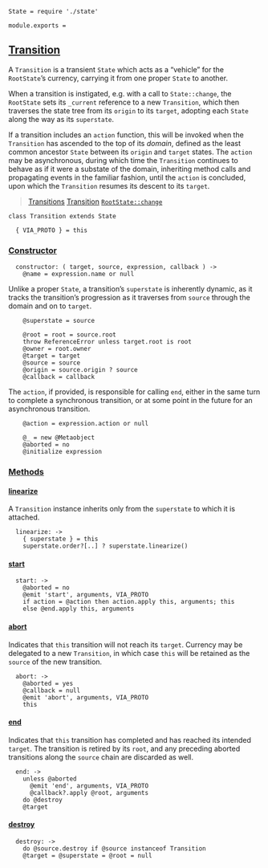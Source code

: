     State = require './state'

    module.exports =



## [Transition](#transition)

A `Transition` is a transient `State` which acts as a “vehicle” for the
`RootState`’s currency, carrying it from one proper `State` to another.

When a transition is instigated, e.g. with a call to `State::change`, the
`RootState` sets its `_current` reference to a new `Transition`, which then
traverses the state tree from its `origin` to its `target`, adopting each
`State` along the way as its `superstate`.

If a transition includes an `action` function, this will be invoked when the
`Transition` has ascended to the top of its *domain*, defined as the least
common ancestor `State` between its `origin` and `target` states. The `action`
may be asynchronous, during which time the `Transition` continues to behave as
if it were a substate of the domain, inheriting method calls and propagating
events in the familiar fashion, until the `action` is concluded, upon which the
`Transition` resumes its descent to its `target`.

> [Transitions](/docs/#concepts--transitions)
> [Transition](/api/#transition)
> [`RootState::change`](/source/root-state.html#root-state--prototype--change)

    class Transition extends State

      { VIA_PROTO } = this


### [Constructor](#transition--constructor)

      constructor: ( target, source, expression, callback ) ->
        @name = expression.name or null

Unlike a proper `State`, a transition’s `superstate` is inherently dynamic, as
it tracks the transition’s progression as it traverses from `source` through
the domain and on to `target`.

        @superstate = source

        @root = root = source.root
        throw ReferenceError unless target.root is root
        @owner = root.owner
        @target = target
        @source = source
        @origin = source.origin ? source
        @callback = callback

The `action`, if provided, is responsible for calling `end`, either in the same
turn to complete a synchronous transition, or at some point in the future for
an asynchronous transition.

        @action = expression.action or null

        @_ = new @Metaobject
        @aborted = no
        @initialize expression



### [Methods](#transition--methods)


#### [linearize](#transition--prototype--linearize)

A `Transition` instance inherits only from the `superstate` to which it is
attached.

      linearize: ->
        { superstate } = this
        superstate.order?[..] ? superstate.linearize()


#### [start](#transition--prototype--start)

      start: ->
        @aborted = no
        @emit 'start', arguments, VIA_PROTO
        if action = @action then action.apply this, arguments; this
        else @end.apply this, arguments


#### [abort](#transition--prototype--abort)

Indicates that `this` transition will not reach its `target`. Currency may be
delegated to a new `Transition`, in which case `this` will be retained as the
`source` of the new transition.

      abort: ->
        @aborted = yes
        @callback = null
        @emit 'abort', arguments, VIA_PROTO
        this


#### [end](#transition--prototype--end)

Indicates that `this` transition has completed and has reached its intended
`target`. The transition is retired by its `root`, and any preceding aborted
transitions along the `source` chain are discarded as well.

      end: ->
        unless @aborted
          @emit 'end', arguments, VIA_PROTO
          @callback?.apply @root, arguments
        do @destroy
        @target


#### [destroy](#transition--prototype--destroy)

      destroy: ->
        do @source.destroy if @source instanceof Transition
        @target = @superstate = @root = null
